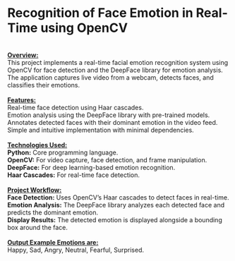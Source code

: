 # Recognition of Face Emotion in Real-Time using OpenCV 
<br>
<b><u>Overview:</u></b> <br>
This project implements a real-time facial emotion recognition system using OpenCV for face detection and the DeepFace library for emotion analysis. The application captures live video from a webcam, detects faces, and classifies their emotions.
<br><br>
<u><b>Features:</b></u><br>
Real-time face detection using Haar cascades.<br>
Emotion analysis using the DeepFace library with pre-trained models.<br>
Annotates detected faces with their dominant emotion in the video feed.<br>
Simple and intuitive implementation with minimal dependencies.<br> <br>
<b><u>Technologies Used:</u></b> <br>
<b>Python:</b> Core programming language. <br>
<b>OpenCV:</b> For video capture, face detection, and frame manipulation. <br>
<b>DeepFace:</b> For deep learning-based emotion recognition. <br>
<b>Haar Cascades:</b> For real-time face detection. <br><br>
<b><u>Project Workflow:</u></b><br>
<b>Face Detection:</b>
Uses OpenCV’s Haar cascades to detect faces in real-time.<br>
<b>Emotion Analysis:</b>
The DeepFace library analyzes each detected face and predicts the dominant emotion.<br>
<b>Display Results:</b>
The detected emotion is displayed alongside a bounding box around the face.<br><br>
<b><u>Output Example Emotions are:</u></b><br>
Happy,
 Sad,
 Angry,
 Neutral,
 Fearful,
 Surprised.
